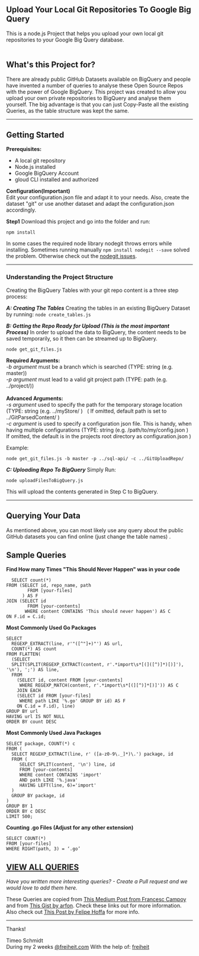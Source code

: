 





**Upload Your Local Git Repositories To Google Big Query**
-------------------------------------------------
This is a node.js Project that helps you upload your own local git repositories to your Google Big Query database.
<br><br>
## What's this Project for? ##
There are already public GitHub Datasets available on BigQuery and people have invented a number of queries to analyse these Open Source Repos with the power of Google BigQuery. This project was created to allow you upload your own private repositories to BigQuery and analyse them yourself. The big advantage is that you can just Copy-Paste all the existing Queries, as the table structure was  kept the same.


----------


## Getting Started ##
**Prerequisites:**
 - A local git repository
 - Node.js installed
 - Google BigQuery Account
 - gloud CLI installed and authorized

**Configuration(Important)**
<br>
Edit your configuration.json file and adapt it to your needs. Also, create the dataset "git" or use another dataset and adapt the configuration.json accordingly. 

**Step1**
Download this project and go into the folder and run:


    npm install

   In some cases the required node library nodegit throws errors while installing.
   Sometimes running manually `npm install nodegit --save` solved the problem. Otherwise check out the [nodegit issues](https://github.com/nodegit/nodegit/issues).


----------


<h3>Understanding the Project Structure</h3>
Creating the BigQuery Tables with your git repo content is a three step process:



***A: Creating The Tables***
Creating the tables in an existing BigQuery Dataset by running:
 `node create_tables.js`

***B: Getting the Repo Ready for Upload (This is the most important Process)***
In order to upload the data to BigQuery, the content needs to be saved temporarily, so it then can be streamed up to BigQuery.

`node get_git_files.js`

**Required Arguments:** <br>
  *-b argument* must be a branch which is searched (TYPE: string (e.g. master))<br>
  *-p argument* must lead to a valid git project path (TYPE: path (e.g. ../project/))
  <br><br>
**Advanced Arguments:** <br>
  *-s argument* used to specify the path for the temporary storage location (TYPE: string (e.g. ../myStore/ )
   ( If omitted, default path is set to ../GitParsedContent/ )<br>
  *-c argument* is used to specify a configuration json file. This is handy, when having multiple configurations (TYPE: string (e.g. /path/to/my/config.json )
    If omitted, the default is in the projects root directory as configuration.json )<br>

Example:

    node get_git_files.js -b master -p ../sql-api/ -c ../GitUploadRepo/

***C: Uploading Repo To BigQuery***
Simply Run:

    node uploadFilesToBigQuery.js
This will upload the contents generated in Step C to BigQuery.

----------
## Querying  Your Data ##
As mentioned above, you can most likely use any query about the public GitHub datasets you can find online (just change the table names) .

**Sample Queries**
------------------

**Find How many Times "This Should Never Happen" was in your code**



      SELECT count(*)
    FROM (SELECT id, repo_name, path
            FROM [your-files]
          ) AS F
    JOIN (SELECT id
            FROM [your-contents]
           WHERE content CONTAINS 'This should never happen') AS C
    ON F.id = C.id;


**Most Commonly Used Go Packages**

    SELECT
      REGEXP_EXTRACT(line, r'"([^"]+)"') AS url,
      COUNT(*) AS count
    FROM FLATTEN(
      (SELECT
      SPLIT(SPLIT(REGEXP_EXTRACT(content, r'.*import\s*[(]([^)]*)[)]'), '\n'), ';') AS line,
      FROM
        (SELECT id, content FROM [your-contents]
         WHERE REGEXP_MATCH(content, r'.*import\s*[(][^)]*[)]')) AS C
        JOIN EACH
        (SELECT id FROM [your-files]
         WHERE path LIKE '%.go' GROUP BY id) AS F
        ON C.id = F.id), line)
    GROUP BY url
    HAVING url IS NOT NULL
    ORDER BY count DESC

**Most Commonly Used Java Packages**

    SELECT package, COUNT(*) c
    FROM (
      SELECT REGEXP_EXTRACT(line, r' ([a-z0-9\._]*)\.') package, id
      FROM (
         SELECT SPLIT(content, '\n') line, id
         FROM [your-contents]
         WHERE content CONTAINS 'import'
         AND path LIKE '%.java'
         HAVING LEFT(line, 6)='import'
      )
      GROUP BY package, id
    )
    GROUP BY 1
    ORDER BY c DESC
    LIMIT 500;

**Counting .go Files (Adjust for any other extension)**

    SELECT COUNT(*)
    FROM [your-files]
    WHERE RIGHT(path, 3) = ‘.go’


[**VIEW ALL QUERIES**](https://github.com/freiheit-com/git-bigquery/blob/master/QUERIES.md)
------------------------

*Have you written more interesting queries? - Create a Pull request and we would love to add them here.*

These Queries are copied from [This Medium Post from Francesc Campoy](https://medium.com/google-cloud/analyzing-go-code-with-bigquery-485c70c3b451) and from [This Gist by arfon](https://gist.github.com/arfon/49ca314a5b0a00b1ebf91167db3ff02c). Check these links out for more information. Also check out [This Post by Felipe Hoffa](https://medium.com/google-cloud/github-on-bigquery-analyze-all-the-code-b3576fd2b150) for more info.


----------


Thanks!

Timeo Schmidt
<br>
During my 2 weeks [@freiheit.com](http://www.freiheit.com)
With the help of: [freiheit](https://github.com/freiheit-com)
